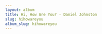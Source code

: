 ```yaml
---
layout: album
title: Hi, How Are You? - Daniel Johnston
slug: hihowareyou
album_slug: hihowareyou
---
```

